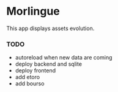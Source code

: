 # Morlingue

This app displays assets evolution.

### TODO

- autoreload when new data are coming
- deploy backend and sqlite
- deploy frontend
- add etoro
- add bourso
